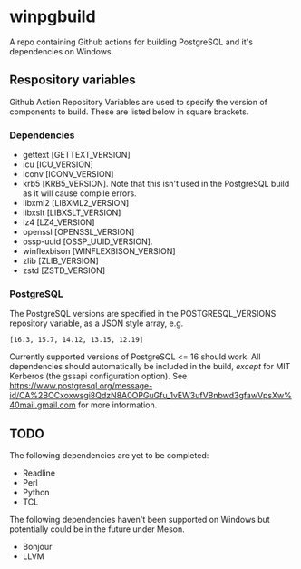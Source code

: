 # winpgbuild
A repo containing Github actions for building PostgreSQL and it's dependencies 
on Windows.

## Respository variables

Github Action Repository Variables are used to specify the version of 
components to build. These are listed below in square brackets.

### Dependencies

* gettext [GETTEXT_VERSION]
* icu [ICU_VERSION]
* iconv [ICONV_VERSION]
* krb5 [KRB5_VERSION]. Note that this isn't used in the PostgreSQL build as it will cause compile errors.
* libxml2 [LIBXML2_VERSION]
* libxslt [LIBXSLT_VERSION]
* lz4 [LZ4_VERSION]
* openssl [OPENSSL_VERSION]
* ossp-uuid [OSSP_UUID_VERSION].
* winflexbison [WINFLEXBISON_VERSION]
* zlib [ZLIB_VERSION]
* zstd [ZSTD_VERSION]

### PostgreSQL

The PostgreSQL versions are specified in the POSTGRESQL_VERSIONS repository 
variable, as a JSON style array, e.g.

```[16.3, 15.7, 14.12, 13.15, 12.19]```

Currently supported versions of PostgreSQL <= 16 should work. All dependencies 
should automatically be included in the build, *except* for MIT Kerberos (the 
gssapi configuration option). See 
https://www.postgresql.org/message-id/CA%2BOCxoxwsgi8QdzN8A0OPGuGfu_1vEW3ufVBnbwd3gfawVpsXw%40mail.gmail.com
for more information.

## TODO

The following dependencies are yet to be completed:

* Readline
* Perl
* Python
* TCL

The following dependencies haven't been supported on Windows but potentially 
could be in the future under Meson.

* Bonjour
* LLVM

